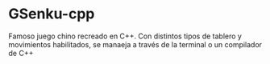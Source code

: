 # GSenku-cpp
Famoso juego chino recreado en C++. Con distintos tipos de tablero y movimientos habilitados, se manaeja a través de la terminal o un compilador de C++
